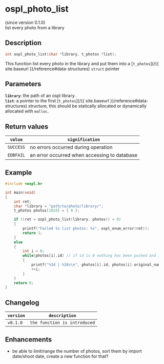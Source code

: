 # ospl_photo_list
(since version 0.1.0)  
list every photo from a library

## Description
```c
int ospl_photo_list(char *library, t_photos *list);
```
This function list every photo in the library and put them into a [``t_photos``](/{{ site.baseurl }}/reference#data-structures) ``struct`` pointer


## Parameters
**`library`**: the path of an ospl library.  
**``list``**: a pointer to the first [`t_photos`](/{{ site.baseurl }}/reference#data-structures) structure, this should be statically allocated or dynamically allocated with ``malloc``.  


## Return values

| ``value``   | ``signification``                            |
| ----------- | -------------------------------------------- |
| ``SUCCESS`` | no errors occurred during operation          |
| ``EDBFAIL`` | an error occurred when accessing to database |


## Example
```c
#include <ospl.h>

int main(void)
{
	int ret;
	char *library = "path/to/photo/library/";
	t_photos photos[1024] = { 0 };

	if ((ret = ospl_photo_list(library, photos)) < 0)
	{
		printf("Failed to list photos: %s", ospl_enum_error(ret));
		return 1;
	}
	else
	{
		int i = 0;
		while(photos[i].id) // if id is 0 nothing has been pushed and it means end of the list. Only works if the list has been initialized with zeroes.
		{
			printf("%3d | %10s\n", photos[i].id, photos[i].original_name);
			++i;
		}
	}
	return 0;
}
```

## Changelog

| ``version`` | ``description``                 |
| ----------- | ------------------------------- |
| ``v0.1.0``  | ``the function is introduced``  |


## Enhancements

- be able to limit/range the number of photos, sort them by import date/shoot date, create a new function for that?
